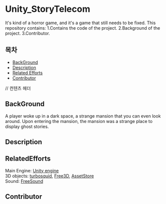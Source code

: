 # Unity_StoryTelecom
It's kind of a horror game, and it's a game that still needs to be fixed.
This repository contains:
	1.Contains the code of the project.
	2.Background of the project.
	3.Contributor.
	
## 목차
- [BackGround](#BackGround)
- [Description](#Description)
- [Related Efforts](#RelatedEfforts)
- [Contributor](#Contributor)


// 컨텐츠 헤더
## BackGround
A player woke up in a dark space, a strange mansion that you can even look around.
Upon entering the mansion, the mansion was a strange place to display ghost stories.
## Description
## RelatedEfforts
Main Engine: [Unity engine](https://unity.com/kr)<br>
3D objects: [turbosquid](https://www.turbosquid.com/),  [Free3D](https://free3d.com/),  [AssetStore](https://assetstore.unity.com/) <br>
Sound: [FreeSound](https://www.turbosquid.com/)
## Contributor
